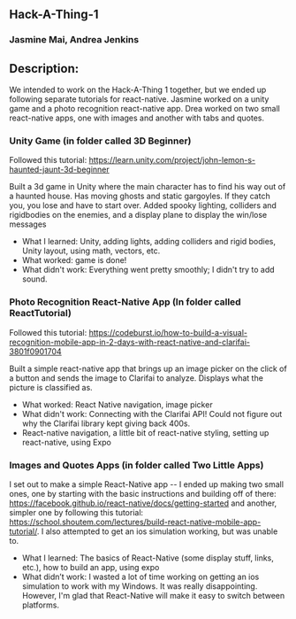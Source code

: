 ## Hack-A-Thing-1
### Jasmine Mai, Andrea Jenkins

## Description:
We intended to work on the Hack-A-Thing 1 together, but we ended up following separate tutorials for react-native. Jasmine worked on a unity game and a photo recognition react-native app. Drea worked on two small react-native apps, one with images and another with tabs and quotes.

### Unity Game (in folder called 3D Beginner)
Followed this tutorial: https://learn.unity.com/project/john-lemon-s-haunted-jaunt-3d-beginner

Built a 3d game in Unity where the main character has to find his way out of a haunted house. Has moving ghosts and static gargoyles. If they catch you, you lose and have to start over. Added spooky lighting, colliders and rigidbodies on the enemies, and a display plane to display the win/lose messages

* What I learned: Unity, adding lights, adding colliders and rigid bodies, Unity layout, using math, vectors, etc.
* What worked: game is done! 
* What didn't work: Everything went pretty smoothly; I didn't try to add sound.

### Photo Recognition React-Native App (In folder called ReactTutorial)
Followed this tutorial: https://codeburst.io/how-to-build-a-visual-recognition-mobile-app-in-2-days-with-react-native-and-clarifai-3801f0901704 

Built a simple react-native app that brings up an image picker on the click of a button and sends the image to Clarifai to analyze. Displays what the picture is classified as.

* What worked: React Native navigation, image picker
* What didn't work: Connecting with the Clarifai API! Could not figure out why the Clarifai library kept giving back 400s. 
* React-native navigation, a little bit of react-native styling, setting up react-native, using Expo

### Images and Quotes Apps (in folder called Two Little Apps)
I set out to make a simple React-Native app -- I ended up making two small ones, one by starting with the basic instructions and building off of there: https://facebook.github.io/react-native/docs/getting-started and another, simpler one by following this tutorial: https://school.shoutem.com/lectures/build-react-native-mobile-app-tutorial/. I also attempted to get an ios simulation working, but was unable to.

* What I learned: The basics of React-Native (some display stuff, links, etc.), how to build an app, using expo
* What didn’t work: I wasted a lot of time working on getting an ios simulation to work with my Windows. It was really disappointing. However, I'm glad that React-Native will make it easy to switch between platforms.
